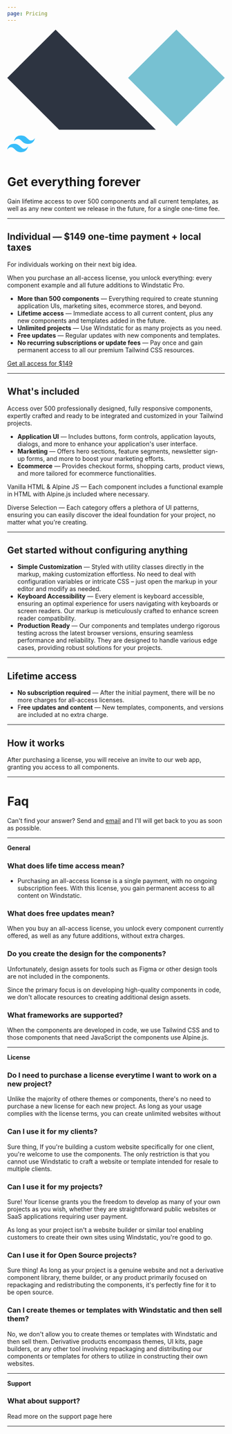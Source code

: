 ```yaml
---
page: Pricing
---
```


<div class="flex items-center gap-4 mb-4">
    <svg viewBox="0 0 256 118" class="flex-none stroke-current size-5 inline" astro-icon="logos:alpinejs-icon" aria-label="Alpine"> <path d="M199.111 0 256 56.64l-56.889 56.639-56.889-56.64z" fill="#77C1D2"></path><path d="m56.889 0 117.938 117.42H61.049L0 56.64z" fill="#2D3441"></path></svg>
    <svg class="flex-none size-5 stroke-current  inline" viewBox="0 0 256 154" aria-label="Tailwind CSS" astro-icon="logos:tailwindcss-icon" height="64" width="64"><path d="M128 0C93.867 0 72.533 17.067 64 51.2 76.8 34.133 91.733 27.733 108.8 32c9.737 2.434 16.697 9.999 24.401 17.318C145.751 62.057 160.275 76.8 192 76.8c34.133 0 55.467-17.067 64-51.2-12.8 17.067-27.733 23.467-44.8 19.2-9.737-2.434-16.697-9.999-24.401-17.318C174.249 14.743 159.725 0 128 0zM64 76.8C29.867 76.8 8.533 93.867 0 128c12.8-17.067 27.733-23.467 44.8-19.2 9.737 2.434 16.697 9.999 24.401 17.318C81.751 138.857 96.275 153.6 128 153.6c34.133 0 55.467-17.067 64-51.2-12.8 17.067-27.733 23.467-44.8 19.2-9.737-2.434-16.697-9.999-24.401-17.318C110.249 91.543 95.725 76.8 64 76.8z" fill="#38bdf9" stroke="#38bdf9"></path></svg>
</div>

# Get everything forever


Gain lifetime access to over 500 components and all current templates, as well as any new content we release in the future, for a single one-time fee.

---

## Individual  — **$149 one-time payment + local taxes**
For individuals working on their next big idea.

When you purchase an all-access license, you unlock everything: every component example and all future additions to Windstatic Pro.

- **More than 500 components** — Everything required to create stunning application UIs, marketing sites, ecommerce stores, and beyond.
- **Lifetime access** — Immediate access to all current content, plus any new components and templates added in the future.
- **Unlimited projects** — Use Windstatic for as many projects as you need.
- **Free updates** — Regular updates with new components and templates.
- **No recurring subscriptions or update fees** — Pay once and gain permanent access to all our premium Tailwind CSS resources.



<a href="https://windstatic.lemonsqueezy.com/buy/9bfc74ed-bb0b-464e-adf1-f6766084dac6" type="submit" class="rounded-lg px-4 py-2 text-sm font-semibold w-auto gap-4 transition-all text-white bg-gradient-to-b from-blue-500 to-blue-600 not-prose hover:to-blue-700 h-10 inline-flex items-center justify-between" aria-label="Get your link"> Get all access for $149
</a>

---
## What's included

Access over 500 professionally designed, fully responsive components, expertly crafted and ready to be integrated and customized in your Tailwind projects.
- **Application UI** — Includes buttons, form controls, application layouts, dialogs, and more to enhance your application's user interface.
- **Marketing** — Offers hero sections, feature segments, newsletter sign-up forms, and more to boost your marketing efforts.
- **Ecommerce** — Provides checkout forms, shopping carts, product views, and more tailored for ecommerce functionalities.

Vanilla HTML & Alpine JS — Each component includes a functional example in HTML with Alpine.js included where necessary.

Diverse Selection — Each category offers a plethora of UI patterns, ensuring you can easily discover the ideal foundation for your project, no matter what you're creating.

---
## Get started without configuring anything
- **Simple Customization** — Styled with utility classes directly in the markup, making customization effortless. No need to deal with configuration variables or intricate CSS – just open the markup in your editor and modify as needed.
- **Keyboard Accessibility** — Every element is keyboard accessible, ensuring an optimal experience for users navigating with keyboards or screen readers. Our markup is meticulously crafted to enhance screen reader compatibility.
- **Production Ready** — Our components and templates undergo rigorous testing across the latest browser versions, ensuring seamless performance and reliability. They are designed to handle various edge cases, providing robust solutions for your projects.



---
## Lifetime access
- **No subscription required** — After the initial payment, there will be no more charges for all-access licenses.
- F**ree updates and content** — New templates, components, and versions are included at no extra charge.




---
## How it works
After purchasing a license, you will receive an invite to our web app, granting you access to all components.

---

# Faq
Can't find your answer? Send and [email](michael@andreuzza.com) and I'll will get back to you as soon as possible.

---
**General**

### What does life time access mean?
- Purchasing an all-access license is a single payment, with no ongoing subscription fees. With this license, you gain permanent access to all content on Windstatic.

### What does free updates mean?
When you buy an all-access license, you unlock every component currently offered, as well as any future additions, without extra charges.

### Do you create the design for the components?
Unfortunately, design assets for tools such as Figma or other design tools are not included in the components.

Since the primary focus is on developing high-quality components in code, we don't allocate resources to creating additional design assets.

### What frameworks are supported?
When the components are developed in code, we use Tailwind CSS and to those components that need JavaScript the components use Alpine.js.

---
**License**

### Do I need to purchase a license everytime I want to work on a new project?
Unlike the majority of othere themes or components, there's no need to purchase a new  license for each new project. As long as your usage complies with the license terms, you can create unlimited websites without
### Can I use it for my clients?
Sure thing, If you're building a custom website specifically for one client, you're welcome to use the components.
The only restriction is that you cannot use Windstatic to craft a website or template intended for resale to multiple clients.

### Can I use it for my projects?
Sure! Your license grants you the freedom to develop as many of your own projects as you wish, whether they are straightforward public websites or SaaS applications requiring user payment.

As long as your project isn't a website builder or similar tool enabling customers to create their own sites using Windstatic, you're good to go.
### Can I use it for Open Source projects?
Sure thing! As long as your project is a genuine website and not a derivative component library, theme builder, or any product primarily focused on repackaging and redistributing the components, it's perfectly fine for it to be open source.


### Can I create themes or templates with Windstatic and then sell them?
No, we don't allow you to create themes or templates with Windstatic and then sell them. Derivative products encompass themes, UI kits, page builders, or any other tool involving repackaging and distributing our components or templates for others to utilize in constructing their own websites.

---
**Support**

### What about support?
Read more on the support page here

---
